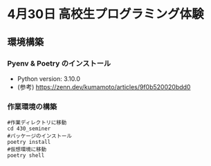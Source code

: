 # 4月30日 高校生プログラミング体験
## 環境構築
### Pyenv & Poetry のインストール
- Python version: 3.10.0
- (参考) https://zenn.dev/kumamoto/articles/9f0b520020bdd0

### 作業環境の構築
```
#作業ディレクトリに移動
cd 430_seminer
#パッケージのインストール
poetry install
#仮想環境に移動
poetry shell
```
